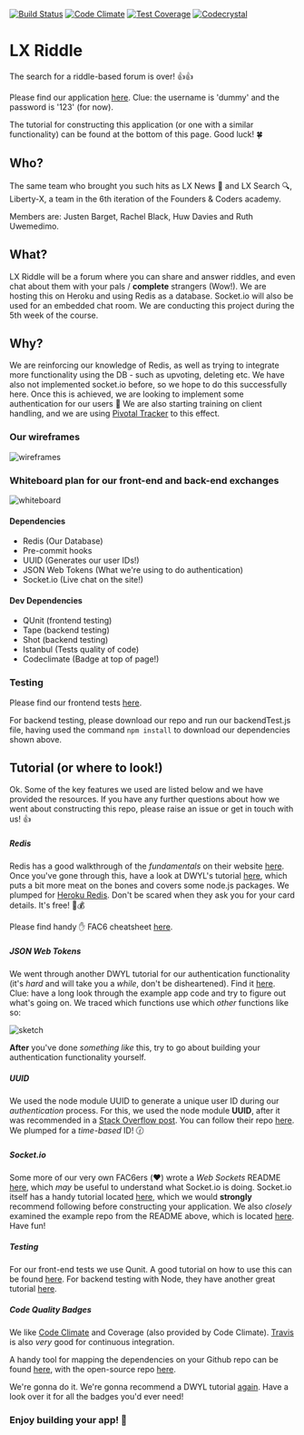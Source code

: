 [![Build Status](https://travis-ci.org/liberty-x/lxriddle.svg?branch=master)](https://travis-ci.org/liberty-x/lxriddle)
[![Code Climate](https://codeclimate.com/github/liberty-x/lxriddle/badges/gpa.svg)](https://codeclimate.com/github/liberty-x/lxriddle)
[![Test Coverage](https://codeclimate.com/github/liberty-x/lxriddle/badges/coverage.svg)](https://codeclimate.com/github/liberty-x/lxriddle/coverage)
[![Codecrystal](https://img.shields.io/badge/code-crystal-5CB3FF.svg)](http://codecrystal.herokuapp.com/crystalise/liberty-x/lxriddle/master)

# LX Riddle
The search for a riddle-based forum is over! :+1::+1:

Please find our application [here](http://agile-beyond-9343.herokuapp.com/). Clue: the username is 'dummy' and the password is '123' (for now).

The tutorial for constructing this application (or one with a similar functionality) can be found at the bottom of this page. Good luck! :four_leaf_clover:

## Who?

The same team who brought you such hits as LX News :newspaper: and LX Search :mag:, Liberty-X, a team in the 6th iteration of the Founders & Coders academy.  

 Members are: Justen Barget, Rachel Black, Huw Davies and Ruth Uwemedimo.

## What?

LX Riddle will be a forum where you can share and answer riddles, and even chat about them with your pals / __complete__ strangers (Wow!). We are hosting this on Heroku and using Redis as a database. Socket.io will also be used for an embedded chat room. We are conducting this project during the 5th week of the course.

## Why?

We are reinforcing our knowledge of Redis, as well as trying to integrate more functionality using the DB - such as upvoting, deleting etc. We have also not implemented socket.io before, so we hope to do this successfully here. Once this is achieved, we are looking to implement some authentication for our users :closed_lock_with_key: We are also starting training on client handling, and we are using [Pivotal Tracker](https://www.pivotaltracker.com/) to this effect.

### Our wireframes

![wireframes](https://files.gitter.im/RachelBLondon/libert-x/w5ML/instgrachat-wireframes.png)

### Whiteboard plan for our front-end and back-end exchanges

![whiteboard](https://files.gitter.im/RachelBLondon/libert-x/JeOA/DSC_0603.JPG)

#### Dependencies

* Redis (Our Database)
* Pre-commit hooks
* UUID (Generates our user IDs!)
* JSON Web Tokens (What we're using to do authentication)
* Socket.io (Live chat on the site!)

#### Dev Dependencies

* QUnit (frontend testing)
* Tape (backend testing)
* Shot (backend testing)
* Istanbul (Tests quality of code)
* Codeclimate (Badge at top of page!)

### Testing

Please find our frontend tests [here](http://agile-beyond-9343.herokuapp.com/test/test.html).

For backend testing, please download our repo and run our backendTest.js file, having used the command ``npm install`` to download our dependencies shown above.

## Tutorial (or where to look!)

Ok. Some of the key features we used are listed below and we have provided the resources. If you have any further questions about how we went about constructing this repo, please raise an issue or get in touch with us! :+1:

##### Redis
Redis has a good walkthrough of the _fundamentals_ on their website [here](http://try.redis.io/). Once you've gone through this, have a look at DWYL's tutorial  [here](https://github.com/dwyl/learn-redis), which puts a bit more meat on the bones and covers some node.js packages. We plumped for [Heroku Redis](https://elements.heroku.com/addons/heroku-redis). Don't be scared when they ask you for your card details. It's free! :no_entry_sign::moneybag:

Please find handy :hand: FAC6 cheatsheet [here](https://github.com/FAC6/book/blob/master/patterns/week4/redisCheatsheet.md).
##### JSON Web Tokens
We went through another DWYL tutorial for our authentication functionality (it's _hard_ and will take you a _while_, don't be disheartened). Find it  [here](https://github.com/dwyl/learn-json-web-tokens).  
 Clue: have a long look through the example app code and try to figure out what's going on. We traced which functions use which _other_ functions like so:

![sketch](https://files.gitter.im/RachelBLondon/libert-x/hDWb/resizedJWT.jpg)

__After__ you've done _something like_ this, try to go about building your authentication functionality yourself.   

##### UUID

We used the node module UUID to generate a unique user ID during our _authentication_ process. For this, we used the node module __UUID__, after it was recommended in a [Stack Overflow post](http://stackoverflow.com/questions/23327010/how-to-generate-unique-id-with-node-js). You can follow their repo [here](https://github.com/broofa/node-uuid). We plumped for a _time-based_ ID! :clock130:

##### Socket.io
Some more of our very own FAC6ers (:heart:) wrote a _Web Sockets_ README [here](https://github.com/FAC6/book/blob/master/patterns/week5/websockets.md), which _may_ be useful to understand what Socket.io is doing. Socket.io itself has a handy tutorial located [here](http://socket.io/get-started/chat/), which we would __strongly__ recommend following before constructing your application. We also _closely_ examined the example repo from the README above, which is located [here](https://github.com/RachBLondon/socketchat). Have fun!

##### Testing

For our front-end tests we use Qunit. A good tutorial on how to use this can be found [here](https://github.com/dwyl/learn-qunit). For backend testing with Node, they have another great tutorial [here](https://github.com/dwyl/learn-tdd).

##### Code Quality Badges
We like [Code Climate](https://codeclimate.com/) and Coverage (also provided by Code Climate). [Travis](https://travis-ci.org/) is also _very_ good for continuous integration.

A handy tool for mapping the dependencies on your Github repo can be found [here](http://codecrystal.herokuapp.com/), with the open-source repo [here](https://github.com/Crystal-Clear/codecrystal).

We're gonna do it. We're gonna recommend a DWYL tutorial [again](https://github.com/dwyl/repo-badges). Have a look over it for all the badges you'd ever need!

### Enjoy building your app! :metal:
